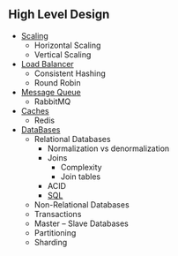 ## High Level Design
+ [Scaling](https://github.com/Abdelrhman-Samir-99/Preparation-Library/tree/main/System%20Design/High%20Level%20Design/Scaling/README.md)
  + Horizontal Scaling
  + Vertical Scaling
+ [Load Balancer](https://github.com/Abdelrhman-Samir-99/Preparation-Library/blob/main/System%20Design/High%20Level%20Design/Load%20Balancer/README.md)
  + Consistent Hashing
  + Round Robin 
+ [Message Queue](https://github.com/Abdelrhman-Samir-99/Preparation-Library/blob/main/System%20Design/High%20Level%20Design/Message%20Queue/README.md)
  + RabbitMQ
+ [Caches](https://github.com/Abdelrhman-Samir-99/Preparation-Library/blob/main/System%20Design/High%20Level%20Design/Caches/README.md)
  + Redis
+ [DataBases](https://github.com/Abdelrhman-Samir-99/Preparation-Library/blob/main/System%20Design/High%20Level%20Design/DataBases/README.md) 
  + Relational Databases
    + Normalization vs denormalization
    + Joins
      + Complexity
      + Join tables
    + ACID
    + [SQL]()
  + Non-Relational Databases
  + Transactions
  + Master – Slave Databases
  + Partitioning
  + Sharding
